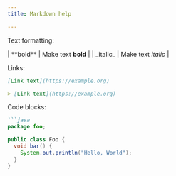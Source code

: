 ```yaml
---
title: Markdown help

---
```

Text formatting:

| \*\*bold\*\* | Make text **bold** |
| \_italic\_ | Make text _italic_ |

Links:

```markdown
[Link text](https://example.org)

> [Link text](https://example.org)
```

Code blocks:

```markdown
```java
package foo;

public class Foo {
  void bar() {
    System.out.println("Hello, World");
  }
}
```
```